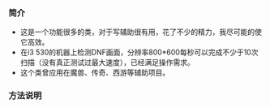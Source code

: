 ### 简介
- 这是一个功能很多的类，对于写辅助很有用，花了不少的精力，我尽可能的使它高效。
- 在i3 530的机器上检测DNF画面，分辨率800*600每秒可以完成不少于10次扫描（没有真正测试过最大速度），已经满足操作需求。
- 这个类曾应用在魔兽、传奇、西游等辅助项目。

### 方法说明